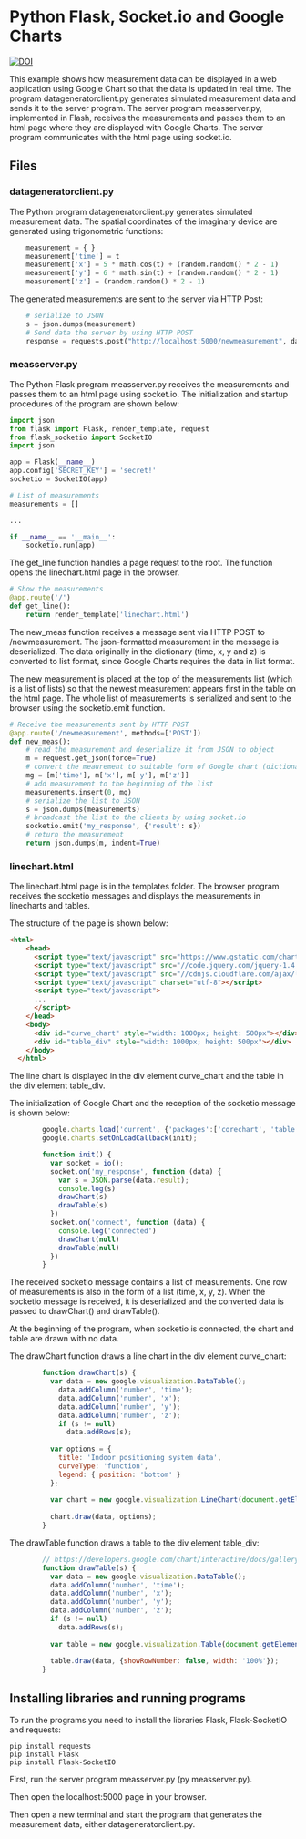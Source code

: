 # Python Flask, Socket.io and Google Charts
[![DOI](https://zenodo.org/badge/733807414.svg)](https://zenodo.org/doi/10.5281/zenodo.10409021)

This example shows how measurement data can be displayed in a web application using Google Chart so that the data is updated in real time.
The program datageneratorclient.py generates simulated measurement data and sends it to the server program. The server program measserver.py, implemented in Flash, receives the measurements and passes them to an html page where they are displayed with Google Charts. The server program communicates with the html page using socket.io.

## Files

### datageneratorclient.py

The Python program datageneratorclient.py generates simulated measurement data. The spatial coordinates of the imaginary device are generated using trigonometric functions:

```python
    measurement = { }
    measurement['time'] = t
    measurement['x'] = 5 * math.cos(t) + (random.random() * 2 - 1)
    measurement['y'] = 6 * math.sin(t) + (random.random() * 2 - 1)
    measurement['z'] = (random.random() * 2 - 1)
```
The generated measurements are sent to the server via HTTP Post:

```python
    # serialize to JSON
    s = json.dumps(measurement)
    # Send data the server by using HTTP POST
    response = requests.post("http://localhost:5000/newmeasurement", data = s)
```

### measserver.py

The Python Flask program measserver.py receives the measurements and passes them to an html page using socket.io. The initialization and startup procedures of the program are shown below:

```python
import json
from flask import Flask, render_template, request
from flask_socketio import SocketIO
import json

app = Flask(__name__)
app.config['SECRET_KEY'] = 'secret!'
socketio = SocketIO(app)

# List of measurements
measurements = []

...

if __name__ == '__main__':
    socketio.run(app)
```

The get_line function handles a page request to the root. The function opens the linechart.html page in the browser.

```python
# Show the measurements
@app.route('/')
def get_line():
    return render_template('linechart.html')
```
The new_meas function receives a message sent via HTTP POST to /newmeasurement. The json-formatted measurement in the message is deserialized. The data originally in the dictionary (time, x, y and z) is converted to list format, since Google Charts requires the data in list format.

The new measurement is placed at the top of the measurements list (which is a list of lists) so that the newest measurement appears first in the table on the html page. The whole list of measurements is serialized and sent to the browser using the socketio.emit function.

```python
# Receive the measurements sent by HTTP POST
@app.route('/newmeasurement', methods=['POST'])
def new_meas():
    # read the measurement and deserialize it from JSON to object
    m = request.get_json(force=True)
    # convert the meaurement to suitable form of Google chart (dictionary -> list)
    mg = [m['time'], m['x'], m['y'], m['z']]
    # add measurement to the beginning of the list
    measurements.insert(0, mg)
    # serialize the list to JSON
    s = json.dumps(measurements)
    # broadcast the list to the clients by using socket.io
    socketio.emit('my_response', {'result': s})
    # return the measurement
    return json.dumps(m, indent=True)
```
### linechart.html

The linechart.html page is in the templates folder. The browser program receives the socketio messages and displays the measurements in linecharts and tables.

The structure of the page is shown below:

```html
<html>
    <head>
      <script type="text/javascript" src="https://www.gstatic.com/charts/loader.js"></script>
      <script type="text/javascript" src="//code.jquery.com/jquery-1.4.2.min.js"></script>
      <script type="text/javascript" src="//cdnjs.cloudflare.com/ajax/libs/socket.io/4.4.0/socket.io.min.js"></script>
      <script type="text/javascript" charset="utf-8"></script>         
      <script type="text/javascript">
      ...
      </script>
    </head>
    <body>
      <div id="curve_chart" style="width: 1000px; height: 500px"></div>
      <div id="table_div" style="width: 1000px; height: 500px"></div>
    </body>
  </html>
```
The line chart is displayed in the div element curve_chart and the table in the div element table_div.

The initialization of Google Chart and the reception of the socketio message is shown below:

```javascript
        google.charts.load('current', {'packages':['corechart', 'table']});
        google.charts.setOnLoadCallback(init);

        function init() {
          var socket = io();
          socket.on('my_response', function (data) {
            var s = JSON.parse(data.result);
            console.log(s)
            drawChart(s)
            drawTable(s)
          })
          socket.on('connect', function (data) {
            console.log('connected')
            drawChart(null)
            drawTable(null)
          })
        }
```

The received socketio message contains a list of measurements. One row of measurements is also in the form of a list (time, x, y, z). When the socketio message is received, it is deserialized and the converted data is passed to drawChart() and drawTable().

At the beginning of the program, when socketio is connected, the chart and table are drawn with no data.

The drawChart function draws a line chart in the div element curve_chart:

```javascript
        function drawChart(s) {
          var data = new google.visualization.DataTable();
            data.addColumn('number', 'time');
            data.addColumn('number', 'x');
            data.addColumn('number', 'y');
            data.addColumn('number', 'z');
            if (s != null)
              data.addRows(s);
  
          var options = {
            title: 'Indoor positioning system data',
            curveType: 'function',
            legend: { position: 'bottom' }
          };
  
          var chart = new google.visualization.LineChart(document.getElementById('curve_chart'));
  
          chart.draw(data, options);
        }
```

The drawTable function draws a table to the div element table_div:

```javascript
        // https://developers.google.com/chart/interactive/docs/gallery/table 
        function drawTable(s) {
          var data = new google.visualization.DataTable();
          data.addColumn('number', 'time');
          data.addColumn('number', 'x');
          data.addColumn('number', 'y');
          data.addColumn('number', 'z');
          if (s != null)
            data.addRows(s);
  
          var table = new google.visualization.Table(document.getElementById('table_div'));
  
          table.draw(data, {showRowNumber: false, width: '100%'});
        }
```

## Installing libraries and running programs

To run the programs you need to install the libraries Flask, Flask-SocketIO and requests:

```
pip install requests
pip install Flask
pip install Flask-SocketIO 
```

First, run the server program measserver.py (py measserver.py).

Then open the localhost:5000 page in your browser.

Then open a new terminal and start the program that generates the measurement data, either datageneratorclient.py.



